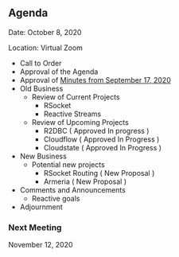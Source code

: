 ## Agenda

Date: October 8, 2020

Location: Virtual Zoom

 - Call to Order
  - Approval of the Agenda
  - Approval of [Minutes from September 17, 2020](https://github.com/reactivefoundation/toc/blob/master/meetings/2020-09-17/minutes.md)
 - Old Business
   - Review of Current Projects
     - RSocket
     - Reactive Streams
   - Review of Upcoming Projects
     - R2DBC ( Approved In progress )
     - Cloudflow ( Approved In Progress )
     - Cloudstate ( Approved In Progress )
 - New Business
   - Potential new projects
     - RSocket Routing ( New Proposal )
     - Armeria ( New Proposal )
 - Comments and Announcements
   - Reactive goals
 - Adjournment

### Next Meeting 
November 12, 2020
